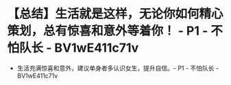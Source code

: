 # 【总结】生活就是这样，无论你如何精心策划，总有惊喜和意外等着你！ - P1 - 不怕队长 - BV1wE411c71v

-   生活充满惊喜和意外，建议单身者多认识女生，提升自信。- P1 - 不怕队长 - BV1wE411c71v